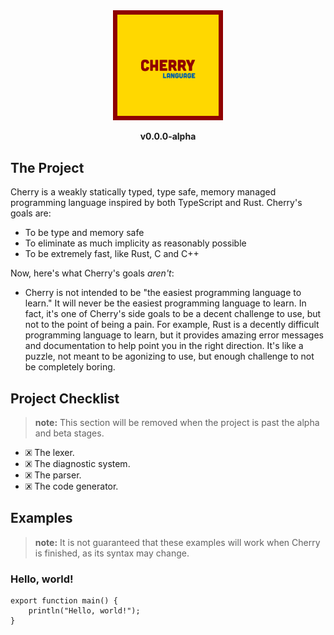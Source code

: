 <div style="text-align: center">
    <img src="logo.png" width="35%" />
    <p><b>v0.0.0-alpha</b></p>
</div>

## The Project
Cherry is a weakly statically typed, type safe, memory managed programming language inspired by both TypeScript and Rust.  Cherry's goals are:

- To be type and memory safe
- To eliminate as much implicity as reasonably possible
- To be extremely fast, like Rust, C and C++

Now, here's what Cherry's goals *aren't*:

- Cherry is not intended to be "the easiest programming language to learn."  It will never be the easiest programming language to learn.  In fact, it's one of Cherry's side goals to be a decent challenge to use, but not to the point of being a pain.  For example, Rust is a decently difficult programming language to learn, but it provides amazing error messages and documentation to help point you in the right direction.  It's like a puzzle, not meant to be agonizing to use, but enough challenge to not be completely boring.

## Project Checklist
> **note:** This section will be removed when the project is past the alpha and beta stages.
- 🗷 The lexer.
- 🗷 The diagnostic system.
- 🗷 The parser.
- 🗷 The code generator.

## Examples
> **note:** It is not guaranteed that these examples will work when Cherry is finished, as its syntax may change.

### Hello, world!
```cherry
export function main() {
    println("Hello, world!");
}
```